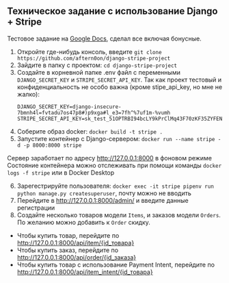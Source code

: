 <h2>Техническое задание с использование Django + Stripe</h2>

Тестовое задание на [Google Docs](https://docs.google.com/document/d/1J_Zz65Pv4U2nVQ0XYk-JjeBwR3K6KBHMIqv2DBHMYDQ/edit?usp=sharing), сделал все включая бонусные.
1. Откройте где-нибудь консоль, введите `git clone https://github.com/aftern0on/django-stripe-project`
2. Зайдите в папку с проектом: `cd django-stripe-project`
3. Создайте в корневной папке .env файл с переменными `DJANGO_SECRET_KEY` и `STRIPE_SECRET_API_KEY`.
   Так как проект тестовый и конфиденциальность не особо важна (кроме stipe_api_key, но мне не жалко):
   ```env
   DJANGO_SECRET_KEY=django-insecure-7bmnh4l=fvtadu7os47p8#)p9xga#l_e3=7fh^%7uf1m-%vumh
   STRIPE_SECRET_API_KEY=sk_test_51OPTRBI94bcLY9kPrClMq43F70zKF35ZYFENl0wtvJG8T7TVMWBsShrbvUROag95p6AX6D0glb5qcXZ2YODVL3iW00ASkgg6Ad
   ```
5. Соберите образ docker: `docker build -t stripe .`
6. Запустите контейнер с Django-сервером: `docker run --name stripe -d -p 8000:8000 stripe`

Сервер заработает по адресу http://127.0.0.1:8000 в фоновом режиме
Состояние контейнера можно отслеживать при помощи команды `docker logs -f stripe` или в Docker Desktop

6. Зарегестрируйте пользователя: `docker exec -it stripe pipenv run python manage.py createsuperuser`, почту можно не вводить
7. Перейдите в http://127.0.0.1:8000/admin/ и введите данные регистрации
8. Создайте несколько товаров модели `Items`, и заказов модели `Orders`. По желанию можно добавить к `Order` скидку.


* Чтобы купить товар, перейдите по http://127.0.0.1:8000/api/item/{id_товара}
* Чтобы купить заказ, перейдите по http://127.0.0.1:8000/api/order/{id_заказа}
* Чтобы купить товар с использование Payment Intent, перейдите по http://127.0.0.1:8000/api/item_intent/{id_товара}
